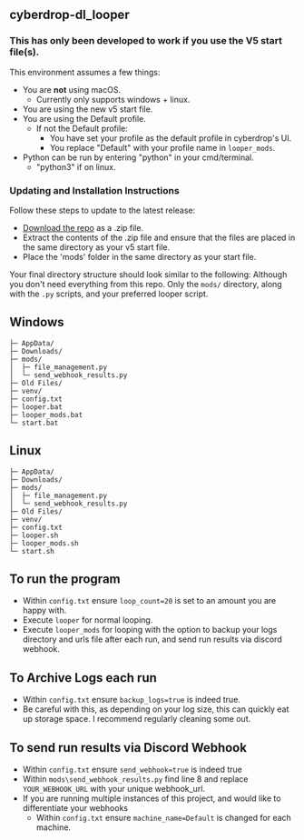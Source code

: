 ## cyberdrop-dl_looper

### This has only been developed to work if you use the V5 start file(s).

This environment assumes a few things:
- You are **not** using macOS.
  - Currently only supports windows + linux.
- You are using the new v5 start file.
- You are using the Default profile.
  - If not the Default profile:
    - You have set your profile as the default profile in cyberdrop's UI.
    - You replace "Default" with your profile name in `looper_mods`.
- Python can be run by entering "python" in your cmd/terminal.
  - "python3" if on linux.

### Updating and Installation Instructions

Follow these steps to update to the latest release:

* [Download the repo](https://github.com/n30liberal/cyberdrop-dl_looper/archive/refs/heads/main.zip) as a .zip file.
* Extract the contents of the .zip file and ensure that the files are placed in the same directory as your v5 start file.
* Place the 'mods' folder in the same directory as your start file.

Your final directory structure should look similar to the following:
Although you don't need everything from this repo. Only the `mods/` directory, along with the `.py` scripts, and your preferred looper script.

## Windows
```
├─ AppData/
├─ Downloads/
├─ mods/
│  ├─ file_management.py
│  └─ send_webhook_results.py
├─ Old Files/
├─ venv/
├─ config.txt
├─ looper.bat
├─ looper_mods.bat
└─ start.bat
```

## Linux
```
├─ AppData/
├─ Downloads/
├─ mods/
│  ├─ file_management.py
│  └─ send_webhook_results.py
├─ Old Files/
├─ venv/
├─ config.txt
├─ looper.sh
├─ looper_mods.sh
└─ start.sh
```

## To run the program

- Within `config.txt` ensure `loop_count=20` is set to an amount you are happy with.
- Execute `looper` for normal looping.
- Execute `looper_mods` for looping with the option to backup your logs directory and urls file after each run, and send run results via discord webhook.

## To Archive Logs each run
- Within `config.txt` ensure `backup_logs=true` is indeed true.
- Be careful with this, as depending on your log size, this can quickly eat up storage space. I recommend regularly cleaning some out.

## To send run results via Discord Webhook
- Within `config.txt` ensure `send_webhook=true` is indeed true
- Within `mods\send_webhook_results.py` find line 8 and replace `YOUR_WEBHOOK_URL` with your unique webhook_url.
- If you are running multiple instances of this project, and would like to differentiate your webhooks
  - Within `config.txt` ensure `machine_name=Default` is changed for each machine.
